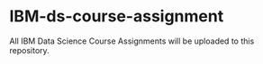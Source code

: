 # IBM-ds-course-assignment
All IBM Data Science Course Assignments will be uploaded to this repository.
